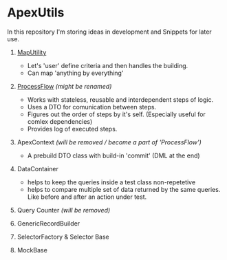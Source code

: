 # ApexUtils

In this repository I'm storing ideas in development and Snippets for later use.


1. [MapUtility](https://github.com/DavidWalther/ApexUtils/tree/master/force-app/main/MapUtility)

    * Let's 'user' define criteria and then handles the building.
    * Can map 'anything by everything'

1. [ProcessFlow](https://github.com/DavidWalther/ApexUtils/tree/master/force-app/main/ProcessFlow) *(might be renamed)*
    
    * Works with stateless, reusable and interdependent steps of logic.
    * Uses a DTO for comunication between steps.
    * Figures out the order of steps by it's self. (Especially useful for comlex dependencies)
    * Provides log of executed steps.

1. ApexContext *(will be removed / become a part of 'ProcessFlow')*

      * A prebuild DTO class with build-in 'commit' (DML at the end)


1. DataContainer

     * helps to keep the queries inside a test class non-repetetive
     * helps to compare multiple set of data returned by the same queries. Like before and after an action under test.

1. Query Counter *(will be removed)*
1. GenericRecordBuilder
1. SelectorFactory & Selector Base
1. MockBase
